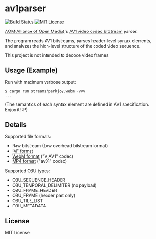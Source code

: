 # av1parser
[![Build Status](https://github.com/yohhoy/av1parser/actions/workflows/rust.yml/badge.svg)](https://github.com/yohhoy/av1parser/actions/workflows/rust.yml)
[![MIT License](http://img.shields.io/badge/license-MIT-blue.svg?style=flat)](LICENSE)

[AOM(Alliance of Open Media)][aom]'s [AV1 video codec bitstream][av1-spec] parser.

The program reads AV1 bitstreams, parses header-level syntax elements, and analyzes the high-level structure of the coded video sequence.

This project is not intended to decode video frames.

[aom]: https://aomedia.org/
[av1-spec]: https://aomedia.org/av1/specification/


## Usage (Example)
Run with maximum verbose output:
```
$ cargo run streams/parkjoy.webm -vvv
...
```

(The semantics of each syntax element are defined in AV1 specification. Enjoy it! :P)


## Details
Supported file formats:
- Raw bitstream (Low overhead bitstream format)
- [IVF format][ivf]
- [WebM format][webm] ("V_AV1" codec)
- [MP4 format][isobmff] ("av01" codec)

[ivf]: https://wiki.multimedia.cx/index.php/IVF
[webm]: https://www.webmproject.org/
[isobmff]: https://en.wikipedia.org/wiki/ISO/IEC_base_media_file_format

Supported OBU types:
- OBU_SEQUENCE_HEADER
- OBU_TEMPORAL_DELIMITER (no payload)
- OBU_FRAME_HEADER
- OBU_FRAME (header part only)
- OBU_TILE_LIST
- OBU_METADATA


## License
MIT License
